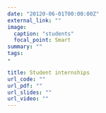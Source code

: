 ```yaml
---
date: "20120-06-01T00:00:00Z"
external_link: ""
image:
  caption: "students"
  focal_point: Smart
summary: ""
tags:
- 

title: Student internships
url_code: ""
url_pdf: ""
url_slides: ""
url_video: ""
---
```

